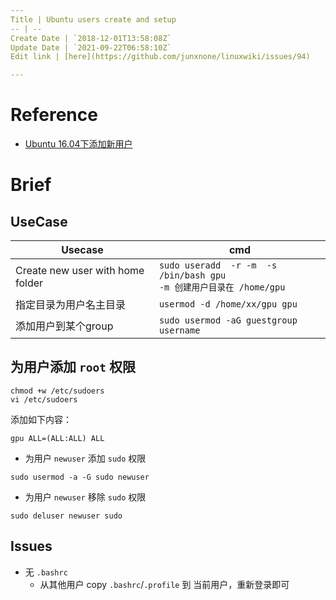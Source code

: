 ```yaml
---
Title | Ubuntu users create and setup
-- | --
Create Date | `2018-12-01T13:58:08Z`
Update Date | `2021-09-22T06:58:10Z`
Edit link | [here](https://github.com/junxnone/linuxwiki/issues/94)

---
```

# Reference
- [Ubuntu 16.04下添加新用户](https://www.linuxidc.com/Linux/2017-04/142690.htm)

# Brief


## UseCase

Usecase | cmd
-- | --
Create new user with home folder | `sudo useradd  -r -m  -s /bin/bash gpu` <br>`-m 创建用户目录在 /home/gpu`
指定目录为用户名主目录 | `usermod -d /home/xx/gpu gpu`
添加用户到某个group | `sudo usermod -aG guestgroup username`


## 为用户添加 `root` 权限

```
chmod +w /etc/sudoers 
vi /etc/sudoers 
```
添加如下内容：
```
gpu ALL=(ALL:ALL) ALL
```

- 为用户 `newuser` 添加 `sudo` 权限

```
sudo usermod -a -G sudo newuser
```
- 为用户 `newuser` 移除 `sudo` 权限
```
sudo deluser newuser sudo
```

## Issues 

- 无 `.bashrc`
  - 从其他用户 copy `.bashrc`/`.profile` 到 当前用户，重新登录即可
